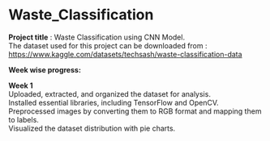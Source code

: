 # Waste_Classification
**Project title** : Waste Classification using CNN Model. \
The dataset used for this project can be downloaded from : https://www.kaggle.com/datasets/techsash/waste-classification-data

**Week wise progress:** 

**Week 1** \
Uploaded, extracted, and organized the dataset for analysis.\
Installed essential libraries, including TensorFlow and OpenCV.\
Preprocessed images by converting them to RGB format and mapping them to labels.\
Visualized the dataset distribution with pie charts.
